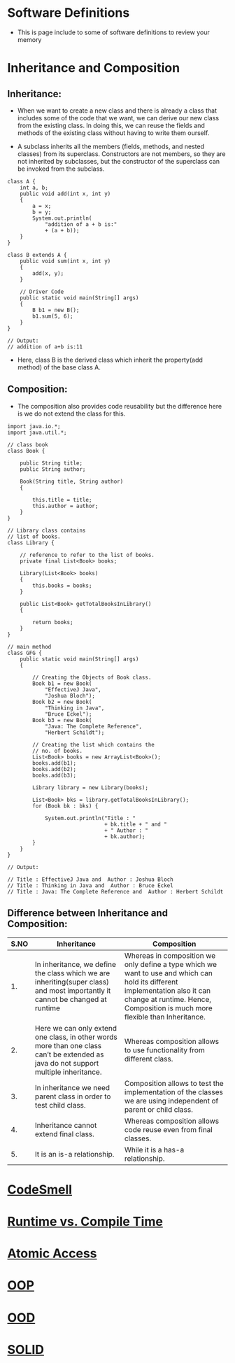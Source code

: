 # Software Definitions

- This is page include to some of software definitions to review your memory

# Inheritance and Composition

## Inheritance: 

- When we want to create a new class and there is already a class that includes some of the code that we want, we can derive our new class from the existing class. In doing this, we can reuse the fields and methods of the existing class without having to write them ourself.

- A subclass inherits all the members (fields, methods, and nested classes) from its superclass. Constructors are not members, so they are not inherited by subclasses, but the constructor of the superclass can be invoked from the subclass.

```jave
class A {
    int a, b;
    public void add(int x, int y)
    {
        a = x;
        b = y;
        System.out.println(
            "addition of a + b is:"
            + (a + b));
    }
}
 
class B extends A {
    public void sum(int x, int y)
    {
        add(x, y);
    }
 
    // Driver Code
    public static void main(String[] args)
    {
        B b1 = new B();
        b1.sum(5, 6);
    }
}

// Output: 
// addition of a+b is:11 

```
- Here, class B is the derived class which inherit the property(add method) of the base class A.

## Composition: 
 - The composition also provides code reusability but the difference here is we do not extend the class for this.
 
 ```jave
 import java.io.*;
 import java.util.*;
  
 // class book
 class Book {
  
     public String title;
     public String author;
  
     Book(String title, String author)
     {
  
         this.title = title;
         this.author = author;
     }
 }
  
 // Library class contains
 // list of books.
 class Library {
  
     // reference to refer to the list of books.
     private final List<Book> books;
  
     Library(List<Book> books)
     {
         this.books = books;
     }
  
     public List<Book> getTotalBooksInLibrary()
     {
  
         return books;
     }
 }
  
 // main method
 class GFG {
     public static void main(String[] args)
     {
  
         // Creating the Objects of Book class.
         Book b1 = new Book(
             "EffectiveJ Java",
             "Joshua Bloch");
         Book b2 = new Book(
             "Thinking in Java",
             "Bruce Eckel");
         Book b3 = new Book(
             "Java: The Complete Reference",
             "Herbert Schildt");
  
         // Creating the list which contains the
         // no. of books.
         List<Book> books = new ArrayList<Book>();
         books.add(b1);
         books.add(b2);
         books.add(b3);
  
         Library library = new Library(books);
  
         List<Book> bks = library.getTotalBooksInLibrary();
         for (Book bk : bks) {
  
             System.out.println("Title : "
                                + bk.title + " and "
                                + " Author : "
                                + bk.author);
         }
     }
 }
 
 // Output:
 
 // Title : EffectiveJ Java and  Author : Joshua Bloch
 // Title : Thinking in Java and  Author : Bruce Eckel
 // Title : Java: The Complete Reference and  Author : Herbert Schildt
 
 ```

## Difference between Inheritance and Composition:

| S.NO  | Inheritance | Composition
| ------------- | ------------- | ------------- |
| 1.  | In inheritance, we define the class which we are inheriting(super class) and most importantly it cannot be changed at runtime  | Whereas in composition we only define a type which we want to use and which can hold its different implementation also it can change at runtime. Hence, Composition is much more flexible than Inheritance. | 
| 2.  | Here we can only extend one class, in other words more than one class can’t be extended as java do not support multiple inheritance.   | Whereas composition allows to use functionality from different class. |
| 3. | In inheritance we need parent class in order to test child class. | Composition allows to test the implementation of the classes we are using independent of parent or child class. |
| 4. | Inheritance cannot extend final class.  | Whereas composition allows code reuse even from final classes. |
| 5. | It is an is-a relationship.  | While it is a has-a relationship. |


# [CodeSmell](https://www.codegrip.tech/productivity/everything-you-need-to-know-about-code-smells/)


# [Runtime vs. Compile Time](https://www.baeldung.com/cs/runtime-vs-compile-time)



# [Atomic Access](https://docs.oracle.com/javase/tutorial/essential/concurrency/atomic.html)

# [OOP](https://www.freecodecamp.org/news/object-oriented-programming-concepts-21bb035f7260/)

# [OOD](https://science.jrank.org/programming/ObjectOriented_Design_OOD.html)

# [SOLID](https://www.bmc.com/blogs/solid-design-principles/)


